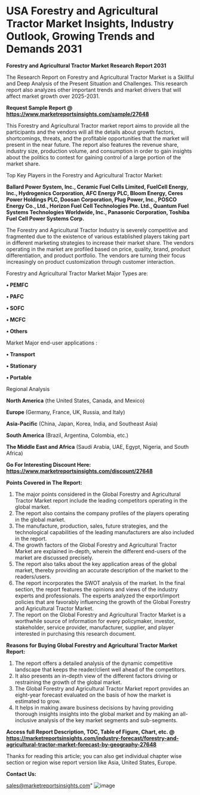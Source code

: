 # USA Forestry and Agricultural Tractor Market Insights, Industry Outlook, Growing Trends and Demands 2031

<strong>Forestry and Agricultural Tractor Market Research Report 2031</strong>

The Research Report on Forestry and Agricultural Tractor Market is a Skillful and Deep Analysis of the Present Situation and Challenges. This research report also analyzes other important trends and market drivers that will affect market growth over 2025-2031.

<strong>Request Sample Report @ <a href=https://www.marketreportsinsights.com/sample/27648>https://www.marketreportsinsights.com/sample/27648</a></strong>

This Forestry and Agricultural Tractor market report aims to provide all the participants and the vendors will all the details about growth factors, shortcomings, threats, and the profitable opportunities that the market will present in the near future. The report also features the revenue share, industry size, production volume, and consumption in order to gain insights about the politics to contest for gaining control of a large portion of the market share.

Top Key Players in the Forestry and Agricultural Tractor Market:

<strong>Ballard Power System, Inc., Ceramic Fuel Cells Limited, FuelCell Energy, Inc., Hydrogenics Corporation, AFC Energy PLC, Bloom Energy, Ceres Power Holdings PLC, Doosan Corporation, Plug Power, Inc., POSCO Energy Co., Ltd., Horizon Fuel Cell Technologies Pte. Ltd., Quantum Fuel Systems Technologies Worldwide, Inc., Panasonic Corporation, Toshiba Fuel Cell Power Systems Corp.</strong>

The Forestry and Agricultural Tractor Industry is severely competitive and fragmented due to the existence of various established players taking part in different marketing strategies to increase their market share. The vendors operating in the market are profiled based on price, quality, brand, product differentiation, and product portfolio. The vendors are turning their focus increasingly on product customization through customer interaction.

Forestry and Agricultural Tractor Market Major Types are:

<strong>• PEMFC

• PAFC

• SOFC

• MCFC

• Others</strong>

Market Major end-user applications :

<strong>• Transport

• Stationary

• Portable</strong>

Regional Analysis

</u><strong><b>North America</b></strong> (the United States, Canada, and Mexico)

<strong><b>Europe </b></strong>(Germany, France, UK, Russia, and Italy)

<strong><b>Asia-Pacific</b></strong> (China, Japan, Korea, India, and Southeast Asia)

<strong><b>South America</b></strong> (Brazil, Argentina, Colombia, etc.)

<strong><b>The Middle East and Africa</b></strong> (Saudi Arabia, UAE, Egypt, Nigeria, and South Africa)

<strong>Go For Interesting Discount Here: <a href=https://www.marketreportsinsights.com/discount/27648>https://www.marketreportsinsights.com/discount/27648</a></strong>

<strong>Points Covered in The Report:</strong>
<ol>
  <li>The major points considered in the Global Forestry and Agricultural Tractor Market report include the leading competitors operating in the global market.</li>
  <li>The report also contains the company profiles of the players operating in the global market.</li>
  <li>The manufacture, production, sales, future strategies, and the technological capabilities of the leading manufacturers are also included in the report.</li>
  <li>The growth factors of the Global Forestry and Agricultural Tractor Market are explained in-depth, wherein the different end-users of the market are discussed precisely.</li>
  <li>The report also talks about the key application areas of the global market, thereby providing an accurate description of the market to the readers/users.</li>
  <li>The report incorporates the SWOT analysis of the market. In the final section, the report features the opinions and views of the industry experts and professionals. The experts analyzed the export/import policies that are favorably influencing the growth of the Global Forestry and Agricultural Tractor Market.</li>
  <li>The report on the Global Forestry and Agricultural Tractor Market is a worthwhile source of information for every policymaker, investor, stakeholder, service provider, manufacturer, supplier, and player interested in purchasing this research document.</li>
</ol>
<strong>Reasons for Buying Global Forestry and Agricultural Tractor Market Report:</strong>

<ol>
  <li>The report offers a detailed analysis of the dynamic competitive landscape that keeps the reader/client well ahead of the competitors.</li>
  <li>It also presents an in-depth view of the different factors driving or restraining the growth of the global market.</li>
  <li>The Global Forestry and Agricultural Tractor Market report provides an eight-year forecast evaluated on the basis of how the market is estimated to grow.</li>
  <li>It helps in making aware business decisions by having providing thorough insights insights into the global market and by making an all-inclusive analysis of the key market segments and sub-segments.</li>
</ol>
<strong>Access full Report Description, TOC, Table of Figure, Chart, etc. @ <a href=https://marketreportsinsights.com/industry-forecast/forestry-and-agricultural-tractor-market-forecast-by-geography-27648>https://marketreportsinsights.com/industry-forecast/forestry-and-agricultural-tractor-market-forecast-by-geography-27648</a></strong>


Thanks for reading this article; you can also get individual chapter wise section or region wise report version like Asia, United States, Europe.

<strong>Contact Us:</strong>

sales@marketreportsinsights.com"
![image](https://github.com/user-attachments/assets/0f671558-1409-4496-b1a6-ccfc0749e1dd)
